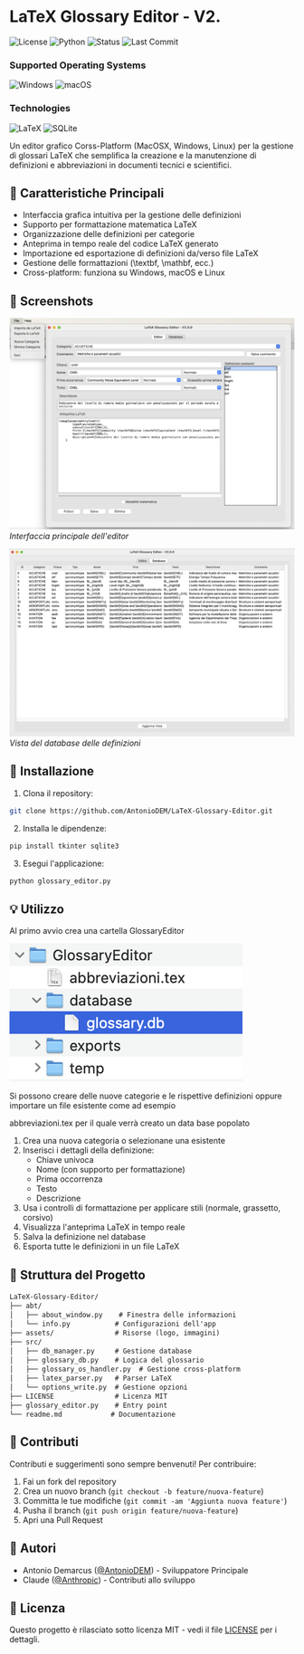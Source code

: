 # LaTeX Glossary Editor - V2.

![License](https://img.shields.io/badge/License-MIT-yellow.svg)
![Python](https://img.shields.io/badge/Python-3.8+-blue.svg)
![Status](https://img.shields.io/badge/status-stable-green.svg)
![Last Commit](https://img.shields.io/badge/last_commit-January_2025-green.svg)

### Supported Operating Systems

![Windows](https://img.shields.io/badge/Windows-0078D6?style=for-the-badge&logo=windows&logoColor=white)
![macOS](https://img.shields.io/badge/mac%20os-000000?style=for-the-badge&logo=macos&logoColor=F0F0F0)

### Technologies

![LaTeX](https://img.shields.io/badge/latex-%23008080.svg?style=for-the-badge&logo=latex&logoColor=white)
![SQLite](https://img.shields.io/badge/sqlite-%2307405e.svg?style=for-the-badge&logo=sqlite&logoColor=white)



Un editor grafico Corss-Platform (MacOSX, Windows, Linux) per la gestione di glossari LaTeX che semplifica la creazione e la manutenzione di definizioni e abbreviazioni in documenti tecnici e scientifici.

## 🎯 Caratteristiche Principali

- Interfaccia grafica intuitiva per la gestione delle definizioni
- Supporto per formattazione matematica LaTeX
- Organizzazione delle definizioni per categorie
- Anteprima in tempo reale del codice LaTeX generato
- Importazione ed esportazione di definizioni da/verso file LaTeX
- Gestione delle formattazioni (\textbf, \mathbf, ecc.)
- Cross-platform: funziona su Windows, macOS e Linux

## 📸 Screenshots

![Main Interface](assets/main_interface.png)
*Interfaccia principale dell'editor*

![Database View](assets/database_view.png)
*Vista del database delle definizioni*

## 🚀 Installazione

1. Clona il repository:
```bash
git clone https://github.com/AntonioDEM/LaTeX-Glossary-Editor.git
```

2. Installa le dipendenze:
```bash
pip install tkinter sqlite3
```

3. Esegui l'applicazione:
```bash
python glossary_editor.py
```

## 💡 Utilizzo

Al primo avvio crea una cartella GlossaryEditor 

![Database View](assets/docum.png)

Si possono creare delle nuove categorie e le rispettive definizioni oppure importare un file esistente come ad esempio 

abbreviazioni.tex per il quale verrà creato un data base popolato

1. Crea una nuova categoria o selezionane una esistente
2. Inserisci i dettagli della definizione:
   - Chiave univoca
   - Nome (con supporto per formattazione)
   - Prima occorrenza
   - Testo
   - Descrizione
3. Usa i controlli di formattazione per applicare stili (normale, grassetto, corsivo)
4. Visualizza l'anteprima LaTeX in tempo reale
5. Salva la definizione nel database
6. Esporta tutte le definizioni in un file LaTeX

## 📁 Struttura del Progetto

```
LaTeX-Glossary-Editor/
├── abt/
│   ├── about_window.py    # Finestra delle informazioni
│   └── info.py           # Configurazioni dell'app
├── assets/               # Risorse (logo, immagini)
├── src/
│   ├── db_manager.py     # Gestione database
│   ├── glossary_db.py    # Logica del glossario
│   ├── glossary_os_handler.py  # Gestione cross-platform
│   ├── latex_parser.py   # Parser LaTeX
│   └── options_write.py  # Gestione opzioni
├── LICENSE               # Licenza MIT
├── glossary_editor.py    # Entry point
└── readme.md            # Documentazione
```

## 🤝 Contributi

Contributi e suggerimenti sono sempre benvenuti! Per contribuire:

1. Fai un fork del repository
2. Crea un nuovo branch (`git checkout -b feature/nuova-feature`)
3. Committa le tue modifiche (`git commit -am 'Aggiunta nuova feature'`)
4. Pusha il branch (`git push origin feature/nuova-feature`)
5. Apri una Pull Request

## 👥 Autori

- Antonio Demarcus ([@AntonioDEM](https://github.com/AntonioDEM)) - Sviluppatore Principale
- Claude ([@Anthropic](https://www.anthropic.com)) - Contributi allo sviluppo

## 📄 Licenza

Questo progetto è rilasciato sotto licenza MIT - vedi il file [LICENSE](LICENSE) per i dettagli.